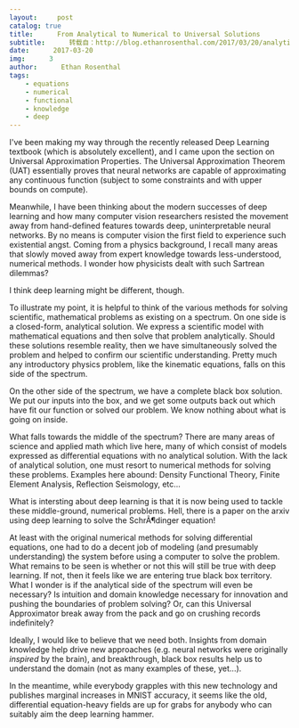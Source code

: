 ```yaml
---
layout:     post
catalog: true
title:      From Analytical to Numerical to Universal Solutions
subtitle:      转载自：http://blog.ethanrosenthal.com/2017/03/20/analytical-numerical-universal/
date:      2017-03-20
img:      3
author:      Ethan Rosenthal
tags:
    - equations
    - numerical
    - functional
    - knowledge
    - deep
---
```


I've been making my way through the recently released Deep Learning textbook (which is absolutely excellent), and I came upon the section on Universal Approximation Properties. The Universal Approximation Theorem (UAT) essentially proves that neural networks are capable of approximating any continuous function (subject to some constraints and with upper bounds on compute).

Meanwhile, I have been thinking about the modern successes of deep learning and how many computer vision researchers resisted the movement away from hand-defined features towards deep, uninterpretable neural networks. By no means is computer vision the first field to experience such existential angst. Coming from a physics background, I recall many areas that slowly moved away from expert knowledge towards less-understood, numerical methods. I wonder how physicists dealt with such Sartrean dilemmas?

I think deep learning might be different, though.

To illustrate my point, it is helpful to think of the various methods for solving scientific, mathematical problems as existing on a spectrum. On one side is a closed-form, analytical solution. We express a scientific model with mathematical equations and then solve that problem analytically. Should these solutions resemble reality, then we have simultaneously solved the problem and helped to confirm our scientific understanding. Pretty much any introductory physics problem, like the kinematic equations, falls on this side of the spectrum.

On the other side of the spectrum, we have a complete black box solution. We put our inputs into the box, and we get some outputs back out which have fit our function or solved our problem. We know nothing about what is going on inside.

What falls towards the middle of the spectrum? There are many areas of science and applied math which live here, many of which consist of models expressed as differential equations with no analytical solution. With the lack of analytical solution, one must resort to numerical methods for solving these problems. Examples here abound: Density Functional Theory, Finite Element Analysis, Reflection Seismology, etc...

What is intersting about deep learning is that it is now being used to tackle these middle-ground, numerical problems. Hell, there is a paper on the arxiv using deep learning to solve the SchrÃ¶dinger equation! 

At least with the original numerical methods for solving differential equations, one had to do a decent job of modeling (and presumably understanding) the system before using a computer to solve the problem. What remains to be seen is whether or not this will still be true with deep learning. If not, then it feels like we are entering true black box territory. What I wonder is if the analytical side of the spectrum will even be necessary? Is intuition and domain knowledge necessary for innovation and pushing the boundaries of problem solving? Or, can this Universal Approximator break away from the pack and go on crushing records indefinitely?

Ideally, I would like to believe that we need both. Insights from domain knowledge help drive new approaches (e.g. neural networks were originally *inspired* by the brain), and breakthrough, black box results help us to understand the domain (not as many examples of these, yet...).

In the meantime, while everybody grapples with this new technology and publishes marginal increases in MNIST accuracy, it seems like the old, differential equation-heavy fields are up for grabs for anybody who can suitably aim the deep learning hammer.
